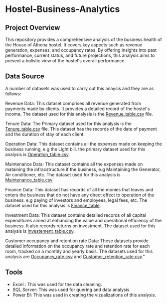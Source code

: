 # Hostel-Business-Analytics

## Project Overview
This repository provides a comprehensive analysis of the business health of the House of Athena hostel. It covers key aspects such as revenue generation, expenses, and occupancy rates. By offering insights into past performance, current status, and future projections, this analysis aims to present a holistic view of the hostel's overall performance.

## Data Source
A number of datasets was used to carry out this anaysis and they are as follows:

Revenue Data: This dataset comprises all revenue generated from payments made by clients. It provides a detailed record of the hostel's income. The dataset used for this analysis is the [Revenue_table.csv](https://drive.google.com/file/d/19bkwPs4hOxb06chCvXqvAKxwI4VY3yUi/view?usp=drive_link) file.

Tenure Data: The Primary dataset used for this analysis is the [Tenure_table.csv](https://drive.google.com/file/d/17RXxrbw1NDJG7cyL86KkcBhp1BUETO7u/view?usp=drive_link) file. This dataset has the records of the date of payment and the duration of stay of each client.

Operation Data: This dataset contains all the expenses made on keeping the business running, e.g the Light bill. the primary dataset used for this analysis is [Operation_table.csv](https://drive.google.com/file/d/1yf6tZ0KVFF2RMZsJrTRnPJ1FECdA1GA2/view?usp=drive_link).

Maintenance Data: This dataset contains all the expenses made on mataining the infracstructure if the business, e.g Maintaining the Generator, Air conditioner, etc. The dataset used for this analysis is [Maintenance_table.csv](https://drive.google.com/file/d/1pbXpDNcilW_t4SBSigxrCxAolCvpsYsH/view?usp=drive_link)

Finance Data: This dataset has records of all the monies that leaves and enters the business that do not have any direct effect to operation of the business. e.g paying of investors and employees, legal fees, etc.
The dataset used for this analysis is [Finance_table](https://drive.google.com/file/d/1xquLk0lgSt8DSGIk-SH-LKrb2M2UfkBt/view?usp=drive_link).

Investment Data: This dataset contains detailed records of all capital expenditures aimed at enhancing the value and operational efficiency of the business. It also records returns on investment. The dataset used for this analysis is [Investement_table.csv](https://drive.google.com/file/d/1YArxUr8GU59ypcyQV8bk6Z9pifNj3Vfs/view?usp=drive_link).

Customer occupancy and retention rate Data: These datasets provide detailed information on the occupancy rate and retention rate for each room, tracked on a monthly and yearly basis. The datasets used for this analysis are [Occupancy_rate.csv](https://drive.google.com/file/d/1z-HXOb7ubJEkQss53EAcsgphFHl45m4y/view?usp=drive_link) and [Customer_retention_rate.csv](https://drive.google.com/file/d/1eg3uPCL34AeVhePCOw9GiHbIb8bq8Ur8/view?usp=drive_link)."


## Tools
- Excel : This was used for the data cleaning.
- SQL Server: This was used for quering and data analysis.
- Power BI: This was used in creating the vizualizations of this analysis.
